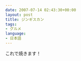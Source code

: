 ```yaml
---
date: 2007-07-14 02:43:30+00:00
layout: post
title: ジンギスカン
tags:
- グルメ
language:
- 日本語
---
```


これで焼きます！
